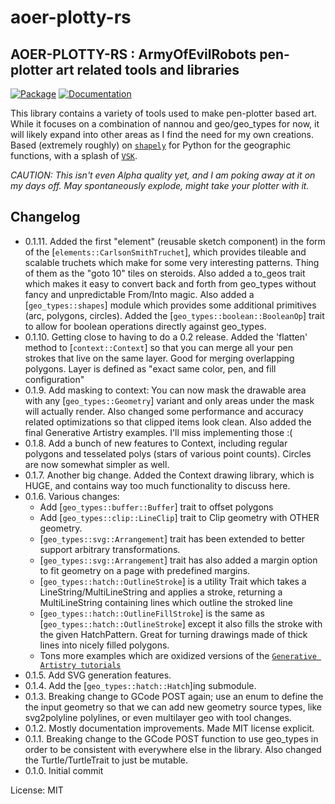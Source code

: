 # aoer-plotty-rs

## AOER-PLOTTY-RS : ArmyOfEvilRobots pen-plotter art related tools and libraries

[![Package][package-img]][package-url] [![Documentation][documentation-img]][documentation-url]

This library contains a variety of tools used to make pen-plotter based art.
While it focuses on a combination of nannou and geo/geo_types for now, it
will likely expand into other areas as I find the need for my own creations.
Based (extremely roughly) on [`shapely`] for Python for the geographic
functions, with a splash of [`VSK`].

*CAUTION: This isn't even Alpha quality yet, and I am poking away at it on
my days off. May spontaneously explode, might take your plotter with it.*

[`shapely`]: https://github.com/shapely/shapely
[`vsk`]: https://vsketch.readthedocs.io/en/latest/index.html

## Changelog
* 0.1.11. Added the first "element" (reusable sketch component) in the form
         of the [`elements::CarlsonSmithTruchet`], which provides tileable
         and scalable truchets which make for some very interesting patterns.
         Thing of them as the "goto 10" tiles on steroids.
         Also added a to_geos trait which makes it easy to convert
         back and forth from geo_types without fancy and unpredictable
         From/Into magic.
         Also added a [`geo_types::shapes`] module which provides some
         additional primitives (arc, polygons, circles).
         Added the [`geo_types::boolean::BooleanOp`] trait to allow for
         boolean operations directly against geo_types.
* 0.1.10. Getting close to having to do a 0.2 release. Added the 'flatten'
         method to [`context::Context`] so that you can merge all your
         pen strokes that live on the same layer. Good for merging
         overlapping polygons. Layer is defined as "exact same color, pen,
         and fill configuration"
* 0.1.9. Add masking to context: You can now mask the drawable area with
         any [`geo_types::Geometry`] variant and only areas under the mask
         will actually render. Also changed some performance and accuracy
         related optimizations so that clipped items look clean.
         Also added the final Generative Artistry examples. I'll miss
         implementing those :(
* 0.1.8. Add a bunch of new features to Context, including regular polygons
         and tesselated polys (stars of various point counts). Circles are
         now somewhat simpler as well.
* 0.1.7. Another big change. Added the Context drawing library, which is HUGE,
  and contains way too much functionality to discuss here.
* 0.1.6. Various changes:
  * Add [`geo_types::buffer::Buffer`] trait to offset polygons
  * Add [`geo_types::clip::LineClip`] trait to Clip geometry with
    OTHER geometry.
  * [`geo_types::svg::Arrangement`] trait has been extended to
    better support arbitrary transformations.
  * [`geo_types::svg::Arrangement`] trait has also added a margin
    option to fit geometry on a page with predefined margins.
  * [`geo_types::hatch::OutlineStroke`] is a utility Trait which
    takes a LineString/MultiLineString and applies a stroke, returning
    a MultiLineString containing lines which outline the stroked line
  * [`geo_types::hatch::OutlineFillStroke`] is the same as [`geo_types::hatch::OutlineStroke`]
    except it also fills the stroke with the given HatchPattern. Great for turning
    drawings made of thick lines into nicely filled polygons.
  * Tons more examples which are oxidized versions of the
    [`Generative Artistry tutorials`]
* 0.1.5. Add SVG generation features.
* 0.1.4. Add the [`geo_types::hatch::Hatch`]ing submodule.
* 0.1.3. Breaking change to GCode POST again; use an enum to define the
         the input geometry so that we can add new geometry source types,
         like svg2polyline polylines, or even multilayer geo with tool changes.
* 0.1.2. Mostly documentation improvements. Made MIT license explicit.
* 0.1.1. Breaking change to the GCode POST function to use geo_types in
         order to be consistent with everywhere else in the library.
         Also changed the Turtle/TurtleTrait to just be mutable.
* 0.1.0. Initial commit

[documentation-img]: https://docs.rs/aoer-plotty-rs/badge.svg
[documentation-url]: https://docs.rs/aoer-plotty-rs
[package-img]: https://img.shields.io/crates/v/aoer-plotty-rs.svg
[package-url]: https://crates.io/crates/aoer-plotty-rs
[`Generative Artistry tutorials`]: https://generativeartistry.com/tutorials/

License: MIT
